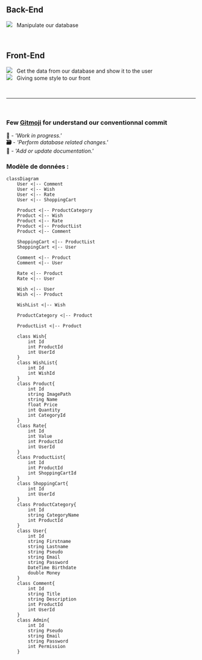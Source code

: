 ## Back-End
<img src="https://img.shields.io/badge/C%23-239120?style=for-the-badge&logo=csharp&logoColor=white" /> &nbsp; Manipulate our database 

<br>

## Front-End
<img src="https://img.shields.io/badge/Angular-DD0031?style=for-the-badge&logo=angular&logoColor=white" /> &nbsp; Get the data from our database and show it to the user <br>
<img src="https://img.shields.io/badge/Sass-CC6699?style=for-the-badge&logo=sass&logoColor=white" /> &nbsp; Giving some style to our front

<br>

---

<br>

### Few [Gitmoji](https://gitmoji.dev) for understand our conventionnal commit
**:construction:**  -  *'Work in progress.'*<br>
**:card_file_box:**  -  *'Perform database related changes.'*<br>
**:memo:** -  *'Add or update documentation.'*

### Modèle de données :
```mermaid
classDiagram
    User <|-- Comment
    User <|-- Wish
    User <|-- Rate
    User <|-- ShoppingCart

    Product <|-- ProductCategory
    Product <|-- Wish
    Product <|-- Rate
    Product <|-- ProductList
    Product <|-- Comment

    ShoppingCart <|-- ProductList
    ShoppingCart <|-- User

    Comment <|-- Product
    Comment <|-- User

    Rate <|-- Product
    Rate <|-- User

    Wish <|-- User
    Wish <|-- Product

    WishList <|-- Wish

    ProductCategory <|-- Product

    ProductList <|-- Product

    class Wish{
        int Id
        int ProductId
        int UserId
    }
    class WishList{
        int Id
        int WishId
    }
    class Product{
        int Id
        string ImagePath
        string Name
        float Price
        int Quantity
        int CategoryId
    }
    class Rate{
        int Id
        int Value
        int ProductId
        int UserId
    }
    class ProductList{
        int Id
        int ProductId
        int ShoppingCartId
    }
    class ShoppingCart{
        int Id
        int UserId
    }
    class ProductCategory{
        int Id
        string CategoryName
        int ProductId
    }
    class User{
        int Id
        string Firstname
        string Lastname
        string Pseudo
        string Email
        string Password
        DateTime Birthdate
        double Money
    }
    class Comment{
        int Id
        string Title
        string Description
        int ProductId
        int UserId
    }
    class Admin{
        int Id
        string Pseudo
        string Email
        string Password
        int Permission
    }
```